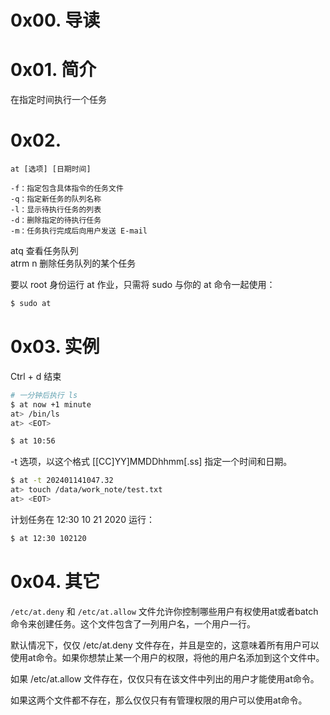 # 0x00. 导读

# 0x01. 简介

在指定时间执行一个任务

# 0x02. 

```
at [选项] [日期时间]

-f：指定包含具体指令的任务文件
-q：指定新任务的队列名称
-l：显示待执行任务的列表
-d：删除指定的待执行任务
-m：任务执行完成后向用户发送 E-mail
```

atq 查看任务队列  
atrm n 删除任务队列的某个任务

要以 root 身份运行 at 作业，只需将 sudo 与你的 at 命令一起使用：
```bash
$ sudo at
```

# 0x03. 实例

Ctrl + d 结束
```bash
# 一分钟后执行 ls
$ at now +1 minute
at> /bin/ls
at> <EOT>
```

```bash
$ at 10:56
```

-t 选项，以这个格式 [[CC]YY]MMDDhhmm[.ss] 指定一个时间和日期。
```bash
$ at -t 202401141047.32
at> touch /data/work_note/test.txt
at> <EOT>
```

计划任务在 12:30 10 21 2020 运行：
```bash
$ at 12:30 102120
```

# 0x04. 其它

`/etc/at.deny` 和 `/etc/at.allow` 文件允许你控制哪些用户有权使用at或者batch命令来创建任务。这个文件包含了一列用户名，一个用户一行。

默认情况下，仅仅 /etc/at.deny 文件存在，并且是空的，这意味着所有用户可以使用at命令。如果你想禁止某一个用户的权限，将他的用户名添加到这个文件中。

如果 /etc/at.allow 文件存在，仅仅只有在该文件中列出的用户才能使用at命令。

如果这两个文件都不存在，那么仅仅只有有管理权限的用户可以使用at命令。